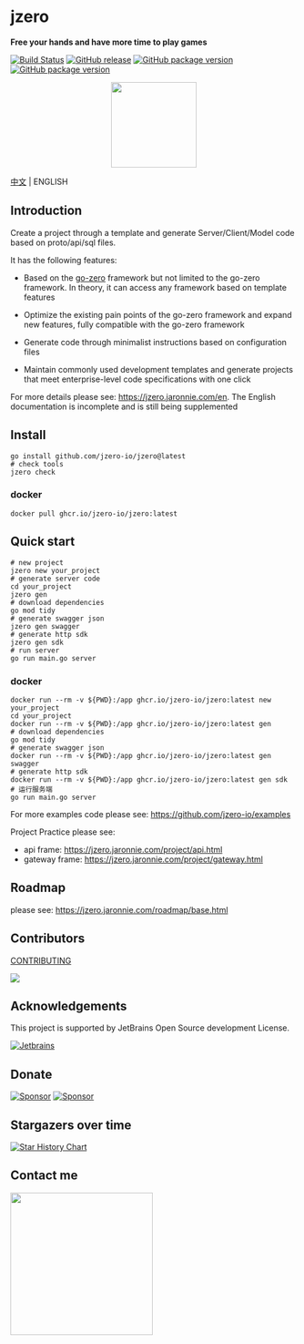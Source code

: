# jzero

**Free your hands and have more time to play games**

[![Build Status](https://img.shields.io/github/actions/workflow/status/jzero-io/jzero/ci.yaml?branch=main&label=jzero-ci&logo=github&style=flat-square)](https://github.com/jzero-io/jzero/actions?query=workflow%3Ajzero-ci)
[![GitHub release](https://img.shields.io/github/release/jzero-io/jzero.svg?style=flat-square)](https://github.com/jzero-io/jzero/releases/latest)
[![GitHub package version](https://img.shields.io/github/v/release/jzero-io/jzero?include_prereleases&sort=semver&label=Docker%20Image%20version)](https://github.com/jzero-io/jzero/pkgs/container/jzero)
[![GitHub package version](https://img.shields.io/github/v/release/jzero-io/jzero-action?include_prereleases&sort=semver&label=Jzero%20Action%20Version)](https://github.com/marketplace/actions/jzero-action)

<p align="center">
<img align="center" width="150px" src="https://oss.jaronnie.com/jzero.jpg">
</p>

[中文](README.md) | ENGLISH

## Introduction

Create a project through a template and generate Server/Client/Model code based on proto/api/sql files.

It has the following features:

* Based on the [go-zero](https://go-zero.dev) framework but not limited to the go-zero framework. In theory, it can access any framework based on template features

* Optimize the existing pain points of the go-zero framework and expand new features, fully compatible with the go-zero framework

* Generate code through minimalist instructions based on configuration files

* Maintain commonly used development templates and generate projects that meet enterprise-level code specifications with one click

For more details please see: https://jzero.jaronnie.com/en. The English documentation is incomplete and is still being supplemented

## Install

```shell
go install github.com/jzero-io/jzero@latest
# check tools
jzero check
```

### docker

```shell
docker pull ghcr.io/jzero-io/jzero:latest
```

## Quick start

```shell
# new project
jzero new your_project
# generate server code
cd your_project
jzero gen
# download dependencies
go mod tidy
# generate swagger json
jzero gen swagger
# generate http sdk
jzero gen sdk
# run server
go run main.go server
```

### docker

```shell
docker run --rm -v ${PWD}:/app ghcr.io/jzero-io/jzero:latest new your_project
cd your_project
docker run --rm -v ${PWD}:/app ghcr.io/jzero-io/jzero:latest gen
# download dependencies
go mod tidy
# generate swagger json
docker run --rm -v ${PWD}:/app ghcr.io/jzero-io/jzero:latest gen swagger
# generate http sdk
docker run --rm -v ${PWD}:/app ghcr.io/jzero-io/jzero:latest gen sdk
# 运行服务端
go run main.go server
```

For more examples code please see: https://github.com/jzero-io/examples

Project Practice please see:
* api frame: https://jzero.jaronnie.com/project/api.html
* gateway frame: https://jzero.jaronnie.com/project/gateway.html

## Roadmap

please see: https://jzero.jaronnie.com/roadmap/base.html

## Contributors

[CONTRIBUTING](CONTRIBUTING.md)

<div>
  <a href="https://github.com/jzero-io/jzero/graphs/contributors">
    <img src="https://contrib.rocks/image?repo=jzero-io/jzero" />
  </a>
</div>

## Acknowledgements

This project is supported by JetBrains Open Source development License.

[![Jetbrains](https://resources.jetbrains.com/storage/products/company/brand/logos/jb_beam.svg)](https://www.jetbrains.com/?from=jzero)

## Donate

[![Sponsor](https://img.shields.io/badge/Sponsor-%E2%9D%A4-red?label=Sponsor-WePay)](https://oss.jaronnie.com/2021723027876_.pic.jpg)
[![Sponsor](https://img.shields.io/badge/Sponsor-%E2%9D%A4-red?label=Sponsor-AliPay)](https://oss.jaronnie.com/2031723027877_.pic.jpg)

## Stargazers over time

[![Star History Chart](https://api.star-history.com/svg?repos=jzero-io/jzero&type=Date)](https://star-history.com/#jzero-io/jzero&Date)

## Contact me

<p align="center">
<img align="left" width="250px" height="250px" src="https://oss.jaronnie.com/weixin2.jpg">
</p>
